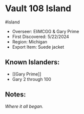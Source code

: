 # Vault 108 Island
#island
- Overseer: EliMCGG & Gary Prime
- First Discovered: 5/22/2024
- Region: Michigan
- Export Item: Suede jacket

## Known Islanders:
- [[Gary Prime]]
- Gary 2 through 100

## Notes: 
*Where it all began.* 